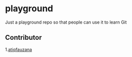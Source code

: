 # playground
Just a playground repo so that people can use it to learn Git

## Contributor

1.[atiqfauzana](https://github.com/atiqfauzana)

